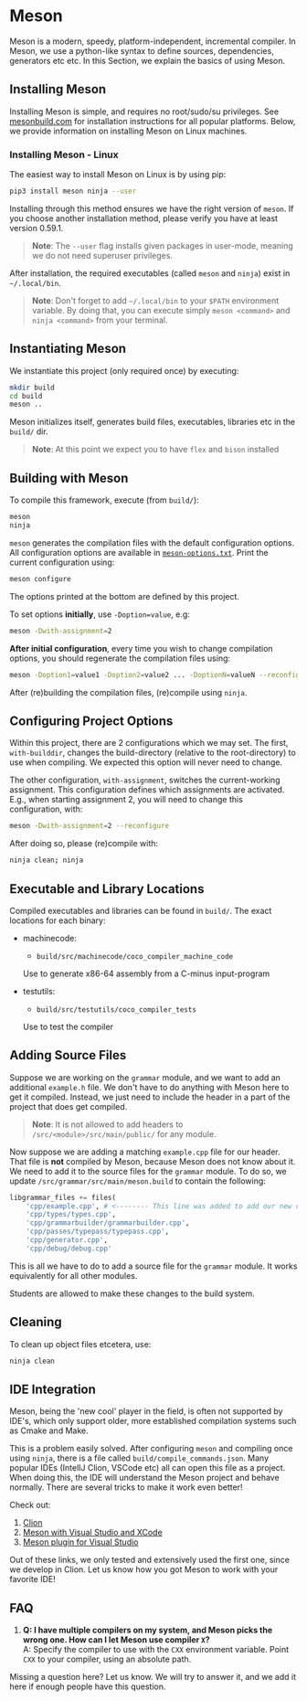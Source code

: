 # Meson
Meson is a modern, speedy, platform-independent, incremental compiler.
In Meson, we use a python-like syntax to define sources, dependencies, generators etc etc.
In this Section, we explain the basics of using Meson.

## Installing Meson
Installing Meson is simple, and requires no root/sudo/su privileges.
See [mesonbuild.com](https://mesonbuild.com/SimpleStart.html#installing-meson) for installation instructions for all popular platforms.
Below, we provide information on installing Meson on Linux machines.


### Installing Meson - Linux
The easiest way to install Meson on Linux is by using pip:
```bash
pip3 install meson ninja --user
```
Installing through this method ensures we have the right version of `meson`.
If you choose another installation method, please verify you have at least 
version 0.59.1.
> **Note**: The `--user` flag installs given packages in user-mode, meaning we do not need superuser privileges.

After installation, the required executables (called `meson` and `ninja`) exist in `~/.local/bin`.
> **Note**: Don't forget to add `~/.local/bin` to your `$PATH` environment variable.
> By doing that, you can execute simply `meson <command>` and `ninja <command>` from your terminal.



## Instantiating Meson
We instantiate this project (only required once) by executing:
```bash
mkdir build
cd build
meson ..
```
Meson initializes itself, generates build files, executables, libraries etc in the `build/` dir.

> **Note**: At this point we expect you to have `flex` and `bison` installed


## Building with Meson
To compile this framework, execute (from `build/`):
```bash
meson
ninja
```

`meson` generates the compilation files with the default configuration options.
All configuration options are available in [`meson-options.txt`](/meson_options.txt).
Print the current configuration using:
```bash
meson configure
```
The options printed at the bottom are defined by this project.

To set options **initially**, use `-Doption=value`, e.g:
```bash
meson -Dwith-assignment=2
```

**After initial configuration**, every time you wish to change compilation options, you should regenerate the compilation files using:
```bash
meson -Doption1=value1 -Doption2=value2 ... -DoptionN=valueN --reconfigure
```
After (re)building the compilation files, (re)compile using `ninja`.



## Configuring Project Options
Within this project, there are 2 configurations which we may set. 
The first, `with-builddir`, changes the build-directory (relative to the root-directory) to use when compiling.
We expected this option will never need to change.

The other configuration, `with-assignment`, switches the current-working assignment. 
This configuration defines which assignments are activated.
E.g., when starting assignment 2, you will need to change this configuration, with:
```bash
meson -Dwith-assignment=2 --reconfigure
```

After doing so, please (re)compile with:
```bash 
ninja clean; ninja
```

## Executable and Library Locations
Compiled executables and libraries can be found in `build/`. The exact locations for each binary:
* machinecode:
   - `build/src/machinecode/coco_compiler_machine_code`
  
  Use to generate x86-64 assembly from a C-minus input-program
* testutils:
   - `build/src/testutils/coco_compiler_tests`
  
  Use to test the compiler


## Adding Source Files
Suppose we are working on the `grammar` module, and we want to add an additional `example.h` file.
We don't have to do anything with Meson here to get it compiled.
Instead, we just need to include the header in a part of the project that does get compiled.
> **Note**: It is not allowed to add headers to `/src/<module>/src/main/public/` for any module.

Now suppose we are adding a matching `example.cpp` file for our header.
That file is **not** compiled by Meson, because Meson does not know about it.
We need to add it to the source files for the `grammar` module.
To do so, we update `/src/grammar/src/main/meson.build` to contain the following:
```python
libgrammar_files += files(
    'cpp/example.cpp', # <-------- This line was added to add our new cpp file.
    'cpp/types/types.cpp',
    'cpp/grammarbuilder/grammarbuilder.cpp',
    'cpp/passes/typepass/typepass.cpp',
    'cpp/generator.cpp',
    'cpp/debug/debug.cpp'
```
This is all we have to do to add a source file for the `grammar` module.
It works equivalently for all other modules.

Students are allowed to make these changes to the build system.


## Cleaning
To clean up object files etcetera, use:
```bash
ninja clean
```


## IDE Integration
Meson, being the 'new cool' player in the field, is often not supported by IDE's,
which only support older, more established compilation systems such as Cmake and Make.

This is a problem easily solved.
After configuring `meson` and compiling once using `ninja`, there is a file called `build/compile_commands.json`.
Many popular IDEs (IntelIJ Clion, VSCode etc) all can open this file as a project.
When doing this, the IDE will understand the Meson project and behave normally.
There are several tricks to make it work even better!

Check out:
1. [Clion](https://blog.jetbrains.com/clion/2021/01/working-with-meson-in-clion-using-compilation-db/)
2. [Meson with Visual Studio and XCode](https://mesonbuild.com/IDE-integration.html)
3. [Meson plugin for Visual Studio](https://marketplace.visualstudio.com/items?itemName=asabil.meson)

Out of these links, we only tested and extensively used the first one, since we develop in Clion.
Let us know how you got Meson to work with your favorite IDE!



## FAQ
1. **Q: I have multiple compilers on my system, and Meson picks the wrong one. How can I let Meson use compiler `X`?**  
   A: Specify the compiler to use with the `CXX` environment variable. Point `CXX` to your compiler, using an absolute path.

Missing a question here? Let us know. We will try to answer it, and we add it here if enough people have this question.